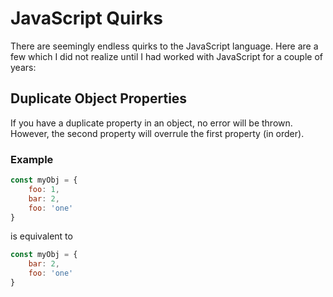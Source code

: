# JavaScript Quirks

There are seemingly endless quirks to the JavaScript language.  Here are a few which I did not realize until I had worked with JavaScript for a couple of years:

## Duplicate Object Properties

If you have a duplicate property in an object, no error will be thrown.  However, the second property will overrule the first property (in order).

### Example

```javascript
const myObj = {
    foo: 1,
    bar: 2,
    foo: 'one'
}
```

is equivalent to

```javascript
const myObj = {
    bar: 2,
    foo: 'one'
}
```